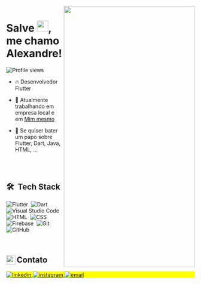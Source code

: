 <img align="right" height="700px" width="350px" src="https://raw.githubusercontent.com/gist/alexandrersantana/e942b26b6f13d02c993080e1165535ea/raw/08876d5eb93c8fa3aa673fb95245bea168d87e6c/githubcard.svg"/>
<h1 align="left">Salve <img src="https://raw.githubusercontent.com/kaueMarques/kaueMarques/master/hi.gif" height="30px">, me chamo Alexandre!</h1>
<p align="left"> <img src="https://komarev.com/ghpvc/?username=alexandrersantana&color=yellow" alt="Profile views" /> </p>

- 🔥 Desenvolvedor Flutter

- 🔭 Atualmente trabalhando em empresa local e em [Mim mesmo](https://github.com/alexandrersantana)

- 💬 Se quiser bater um papo sobre Flutter, Dart, Java, HTML, ...

<br><br>

## 🛠 &nbsp;Tech Stack

![Flutter](https://img.shields.io/badge/-Flutter-05122A?style=flat&logo=flutter&logoColor=007ACC)&nbsp;
![Dart](https://img.shields.io/badge/-Dart-05122A?style=flat&logo=dart&logoColor=13B9FD)&nbsp;
![Visual Studio Code](https://img.shields.io/badge/-Visual%20Studio%20Code-05122A?style=flat&logo=visual-studio-code&logoColor=007ACC)&nbsp;
![HTML](https://img.shields.io/badge/-HTML-05122A?style=flat&logo=HTML5)&nbsp;
![CSS](https://img.shields.io/badge/-CSS-05122A?style=flat&logo=CSS3&logoColor=1572B6)&nbsp;
![Firebase](https://img.shields.io/badge/-Firebase-05122A?style=flat&logo=firebase)&nbsp;
![Git](https://img.shields.io/badge/-Git-05122A?style=flat&logo=git)&nbsp;
![GitHub](https://img.shields.io/badge/-GitHub-05122A?style=flat&logo=github)&nbsp;


<br>

<!--## ⚙️ &nbsp;GitHub Analytics

<p align="left">
<img width="530em" src="https://github-readme-stats.vercel.app/api?username=alexandrersantana&show_icons=true&theme=vision-friendly-dark" alt="alexandre's stats"/>
<img width="530em" src="https://github-readme-stats.vercel.app/api/top-langs/?username=alexandrersantana&layout=compact&theme=vision-friendly-dark" alt="alexandre's most languages"/>
</p>

<br>
-->
  
<p align="left" style="background:yellow">
  
##  Contato <img align="left" height="25em" src="https://user-images.githubusercontent.com/60994165/199614842-3074c0dc-73fe-4b37-89b7-8d6c7a8cd6d8.png"/>

<p align="left" style="background:yellow">
<a href="https://www.linkedin.com/in/alexandre-santana-a8bb05183/" target="_blank">
  <img align="center" src="https://img.shields.io/badge/-Linkedin-05122A?style=flat&logo=linkedin" alt="linkedin"/>
</a>
<a href="https://www.instagram.com/alexandre.ribs/" target="_blank">
 <img align="center" src="https://img.shields.io/badge/-Instagram-05122A?style=flat&logo=instagram" alt="instagram"/>
</a>
<a href="mailto:alexandrersantana@outlook.com.br" target="_blank">
 <img align="center" src="https://img.shields.io/badge/-Email-05122A?style=flat&logo=gmail" alt="email"/>
</a>


</p>
